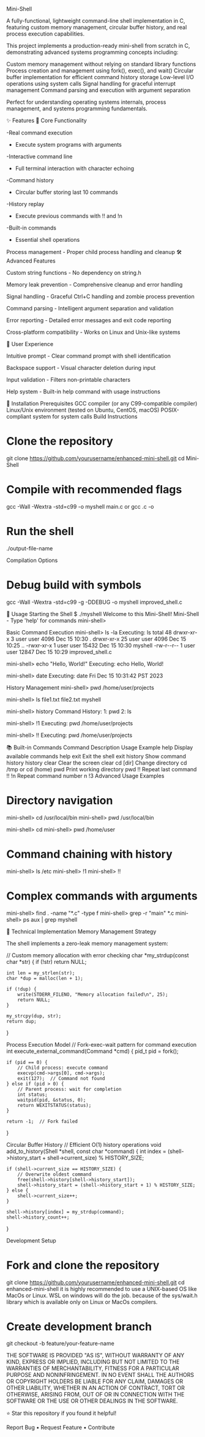 Mini-Shell

A fully-functional, lightweight command-line shell implementation in C, featuring custom memory management, circular buffer history, and real process execution capabilities.


This project implements a production-ready mini-shell from scratch in C, demonstrating advanced systems programming concepts including:

Custom memory management without relying on standard library functions
Process creation and management using fork(), exec(), and wait()
Circular buffer implementation for efficient command history storage
Low-level I/O operations using system calls
Signal handling for graceful interrupt management
Command parsing and execution with argument separation

Perfect for understanding operating systems internals, process management, and systems programming fundamentals.

✨ Features
🚀 Core Functionality

-Real command execution 

- Execute system programs with arguments

-Interactive command line

- Full terminal interaction with character echoing

-Command history 

- Circular buffer storing last 10 commands

-History replay 

- Execute previous commands with !! and !n

-Built-in commands 

- Essential shell operations

Process management - Proper child process handling and cleanup
🛠️ Advanced Features


Custom string functions - No dependency on string.h


Memory leak prevention - Comprehensive cleanup and error handling


Signal handling - Graceful Ctrl+C handling and zombie process prevention


Command parsing - Intelligent argument separation and validation


Error reporting - Detailed error messages and exit code reporting


Cross-platform compatibility - Works on Linux and Unix-like systems

🎨 User Experience


Intuitive prompt - Clear command prompt with shell identification

Backspace support - Visual character deletion during input

Input validation - Filters non-printable characters

Help system - Built-in help command with usage instructions


🔧 Installation
Prerequisites
GCC compiler (or any C99-compatible compiler)
Linux/Unix environment (tested on Ubuntu, CentOS, macOS)
POSIX-compliant system for system calls
Build Instructions
# Clone the repository
git clone https://github.com/yourusername/enhanced-mini-shell.git
cd Mini-Shell

# Compile with recommended flags
gcc -Wall -Wextra -std=c99 -o myshell main.c
or
gcc <source-code-file-name>.c -o <output-file-name>

# Run the shell
./output-file-name


Compilation Options
# Debug build with symbols
gcc -Wall -Wextra -std=c99 -g -DDEBUG -o myshell improved_shell.c



🚀 Usage
Starting the Shell
$ ./myshell
Welcome to this Mini-Shell!
Mini-Shell  - Type 'help' for commands
mini-shell> 

Basic Command Execution
mini-shell> ls -la
Executing: ls
total 48
drwxr-xr-x  3 user user  4096 Dec 15 10:30 .
drwxr-xr-x 25 user user  4096 Dec 15 10:25 ..
-rwxr-xr-x  1 user user 15432 Dec 15 10:30 myshell
-rw-r--r--  1 user user 12847 Dec 15 10:29 improved_shell.c

mini-shell> echo "Hello, World!"
Executing: echo
Hello, World!

mini-shell> date
Executing: date
Fri Dec 15 10:31:42 PST 2023

History Management
mini-shell> pwd
/home/user/projects

mini-shell> ls
file1.txt  file2.txt  myshell

mini-shell> history
Command History:
  1: pwd
  2: ls

mini-shell> !1
Executing: pwd
/home/user/projects

mini-shell> !!
Executing: pwd
/home/user/projects

📚 Built-in Commands
Command	Description	Usage Example
help	Display available commands	help
exit	Exit the shell	exit
history	Show command history	history
clear	Clear the screen	clear
cd [dir]	Change directory	cd /tmp or cd (home)
pwd	Print working directory	pwd
!!	Repeat last command	!!
!n	Repeat command number n	!3
Advanced Usage Examples
# Directory navigation
mini-shell> cd /usr/local/bin
mini-shell> pwd
/usr/local/bin

mini-shell> cd
mini-shell> pwd
/home/user

# Command chaining with history
mini-shell> ls /etc
mini-shell> !1
mini-shell> !!

# Complex commands with arguments
mini-shell> find . -name "*.c" -type f
mini-shell> grep -r "main" *.c
mini-shell> ps aux | grep myshell

🔬 Technical Implementation
Memory Management Strategy

The shell implements a zero-leak memory management system:

// Custom memory allocation with error checking
char *my_strdup(const char *str) {
    if (!str) return NULL;
    
    int len = my_strlen(str);
    char *dup = malloc(len + 1);
    
    if (!dup) {
        write(STDERR_FILENO, "Memory allocation failed\n", 25);
        return NULL;
    }
    
    my_strcpy(dup, str);
    return dup;
}

Process Execution Model
// Fork-exec-wait pattern for command execution
int execute_external_command(Command *cmd) {
    pid_t pid = fork();
    
    if (pid == 0) {
        // Child process: execute command
        execvp(cmd->args[0], cmd->args);
        exit(127);  // Command not found
    } else if (pid > 0) {
        // Parent process: wait for completion
        int status;
        waitpid(pid, &status, 0);
        return WEXITSTATUS(status);
    }
    
    return -1;  // Fork failed
}

Circular Buffer History
// Efficient O(1) history operations
void add_to_history(Shell *shell, const char *command) {
    int index = (shell->history_start + shell->current_size) % HISTORY_SIZE;
    
    if (shell->current_size == HISTORY_SIZE) {
        // Overwrite oldest command
        free(shell->history[shell->history_start]);
        shell->history_start = (shell->history_start + 1) % HISTORY_SIZE;
    } else {
        shell->current_size++;
    }
    
    shell->history[index] = my_strdup(command);
    shell->history_count++;
}




Development Setup
# Fork and clone the repository
git clone https://github.com/yourusername/enhanced-mini-shell.git
cd enhanced-mini-shell
it is highly recommended to use a UNIX-based OS like MacOs or Linux. WSL on windows will do the job. because of the sys/wait.h library which is available only on Linux or MacOs compilers.
# Create development branch
git checkout -b feature/your-feature-name






THE SOFTWARE IS PROVIDED "AS IS", WITHOUT WARRANTY OF ANY KIND, EXPRESS OR
IMPLIED, INCLUDING BUT NOT LIMITED TO THE WARRANTIES OF MERCHANTABILITY,
FITNESS FOR A PARTICULAR PURPOSE AND NONINFRINGEMENT. IN NO EVENT SHALL THE
AUTHORS OR COPYRIGHT HOLDERS BE LIABLE FOR ANY CLAIM, DAMAGES OR OTHER
LIABILITY, WHETHER IN AN ACTION OF CONTRACT, TORT OR OTHERWISE, ARISING FROM,
OUT OF OR IN CONNECTION WITH THE SOFTWARE OR THE USE OR OTHER DEALINGS IN THE
SOFTWARE.


⭐ Star this repository if you found it helpful!

Report Bug • Request Feature • Contribute

